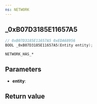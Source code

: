 ```yaml
---
ns: NETWORK
---
```

## _0xB07D3185E11657A5

```c
// 0xB07D3185E11657A5 0xEDA68956
BOOL _0xB07D3185E11657A5(Entity entity);
```

```
NETWORK_HAS_*
```

## Parameters
* **entity**: 

## Return value
